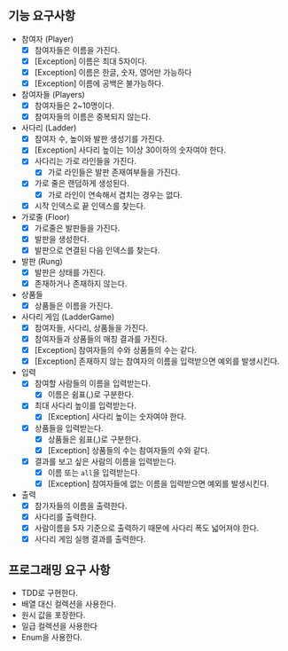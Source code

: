 ## 기능 요구사항

- 참여자 (Player)
    - [x] 참여자들은 이름을 가진다.
    - [x] [Exception] 이름은 최대 5자이다.
    - [x] [Exception] 이름은 한글, 숫자, 영어만 가능하다
    - [x] [Exception] 이름에 공백은 불가능하다.

- 참여자들 (Players)
    - [x] 참여자들은 2~10명이다.
    - [x] 참여자들의 이름은 중복되지 않는다.

- 사다리 (Ladder)
    - [x] 참여자 수, 높이와 발판 생성기를 가진다.
    - [x] [Exception] 사다리 높이는 1이상 30이하의 숫자여야 한다.
    - [x] 사다리는 가로 라인들을 가진다.
        - [x] 가로 라인들은 발판 존재여부들을 가진다.
    - [x] 가로 줄은 랜덤하게 생성된다.
        - [x] 가로 라인이 연속해서 겹치는 경우는 없다.
    - [x] 시작 인덱스로 끝 인덱스를 찾는다.

- 가로줄 (Floor)
    - [x] 가로줄은 발판들을 가진다.
    - [x] 발판을 생성한다.
    - [x] 발판으로 연결된 다음 인덱스를 찾는다.

- 발판 (Rung)
    - [x] 발판은 상태를 가진다.
    - [x] 존재하거나 존재하지 않는다.

- 상품들
    - [x] 상품들은 이름을 가진다.

- 사다리 게임 (LadderGame)
    - [x] 참여자들, 사다리, 상품들을 가진다.
    - [x] 참여자들과 상품들의 매칭 결과를 가진다.
    - [x] [Exception] 참여자들의 수와 상품들의 수는 같다.
    - [x] [Exception] 존재하지 않는 참여자의 이름을 입력받으면 예외를 발생시킨다.

- 입력
    - [x] 참여할 사람들의 이름을 입력받는다.
        - [x] 이름은 쉼표(,)로 구분한다.
    - [x] 최대 사다리 높이를 입력받는다.
        - [x] [Exception] 사다리 높이는 숫자여야 한다.
    - [x] 상품들을 입력받는다.
        - [x] 상품들은 쉼표(,)로 구분한다.
        - [x] [Exception] 상품들의 수는 참여자들의 수와 같다.
    - [x] 결과를 보고 싶은 사람의 이름을 입력받는다.
        - [x] 이름 또는 `all`을 입력받는다.
        - [x] [Exception] 참여자들에 없는 이름을 입력받으면 예외를 발생시킨다.

- 출력
    - [x] 참가자들의 이름을 출력한다.
    - [x] 사다리를 출력한다.
    - [x] 사람이름을 5자 기준으로 출력하기 때문에 사다리 폭도 넓어져야 한다.
    - [x] 사다리 게임 실행 결과를 출력한다.

## 프로그래밍 요구 사항

- TDD로 구현한다.
- 배열 대신 컬렉션을 사용한다.
- 원시 값을 포장한다.
- 일급 컬렉션을 사용한다
- Enum을 사용한다.
